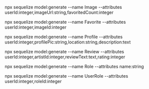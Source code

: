 npx sequelize model:generate --name Image --attributes userId:integer,imageUrl:string,favoritedCount:integer

npx sequelize model:generate --name Favorite --attributes userId:integer,imageId:integer

npx sequelize model:generate --name Profile --attributes userId:integer,profilePic:string,location:string,description:text


npx sequelize model:generate --name Review --attributes userId:integer,artistId:integer,reviewText:text,rating:integer

npx sequelize model:generate --name Role --attributes name:string

npx sequelize model:generate --name UserRole --attributes userId:integer,roleId:integer
